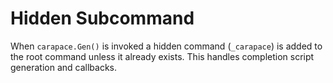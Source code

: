 # Hidden Subcommand

When `carapace.Gen()` is invoked a hidden command (`_carapace`) is added to the root command unless it already exists. This handles completion script generation and callbacks.
